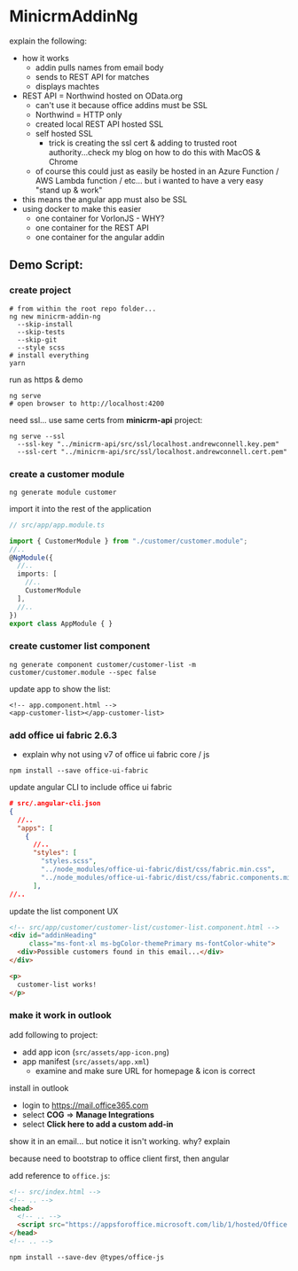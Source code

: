 # MinicrmAddinNg

explain the following:
- how it works
  - addin pulls names from email body
  - sends to REST API for matches
  - displays machtes
- REST API = Northwind hosted on OData.org
  - can't use it because office addins must be SSL
  - Northwind = HTTP only
  - created local REST API hosted SSL
  - self hosted SSL
    - trick is creating the ssl cert & adding to trusted root authority...check my blog on how to do this with MacOS & Chrome
  - of course this could just as easily be hosted in an Azure Function / AWS Lambda function / etc... but i wanted to have a very easy "stand up & work"
- this means the angular app must also be SSL
- using docker to make this easier
  - one container for VorlonJS - WHY?
  - one container for the REST API
  - one container for the angular addin

## Demo Script:

### create project 

```shell
# from within the root repo folder...
ng new minicrm-addin-ng 
  --skip-install 
  --skip-tests 
  --skip-git 
  --style scss
# install everything
yarn
```

run as https & demo

```shell
ng serve
# open browser to http://localhost:4200
```

need ssl... use same certs from **minicrm-api** project:

```shell
ng serve --ssl 
  --ssl-key "../minicrm-api/src/ssl/localhost.andrewconnell.key.pem" 
  --ssl-cert "../minicrm-api/src/ssl/localhost.andrewconnell.cert.pem"
```

### create a customer module

```shell
ng generate module customer
```

import it into the rest of the application

```typescript
// src/app/app.module.ts

import { CustomerModule } from "./customer/customer.module";
//..
@NgModule({
  //..
  imports: [
    //..
    CustomerModule
  ],
  //..
})
export class AppModule { }
```

### create customer list component

```shell
ng generate component customer/customer-list -m customer/customer.module --spec false
```

update app to show the list:

```
<!-- app.component.html -->
<app-customer-list></app-customer-list>
```

### add office ui fabric 2.6.3

- explain why not using v7 of office ui fabric core / js

```shell
npm install --save office-ui-fabric
```

update angular CLI to include office ui fabric

```json
# src/.angular-cli.json
{
  //..
  "apps": [
    {
      //..
      "styles": [
        "styles.scss",
        "../node_modules/office-ui-fabric/dist/css/fabric.min.css",
        "../node_modules/office-ui-fabric/dist/css/fabric.components.min.css"
      ],
//..
```

update the list component UX

```html
<!-- src/app/customer/customer-list/customer-list.component.html -->
<div id="addinHeading"
     class="ms-font-xl ms-bgColor-themePrimary ms-fontColor-white">
  <div>Possible customers found in this email...</div>
</div>

<p>
  customer-list works!
</p>
```

### make it work in outlook

add following to project:
- add app icon (`src/assets/app-icon.png`)
- app manifest (`src/assets/app.xml`)
  - examine and make sure URL for homepage & icon is correct

install in outlook
- login to https://mail.office365.com
- select **COG** => **Manage Integrations**
- select **Click here to add a custom add-in**

show it in an email... but notice it isn't working. why? explain

because need to bootstrap to office client first, then angular

add reference to `office.js`:

```html
<!-- src/index.html -->
<!-- .. -->
<head>
  <!-- .. -->
  <script src="https://appsforoffice.microsoft.com/lib/1/hosted/Office.js" type="application/javascript"></script>
</head>
<!-- .. -->
```

```shell
npm install --save-dev @types/office-js
```
